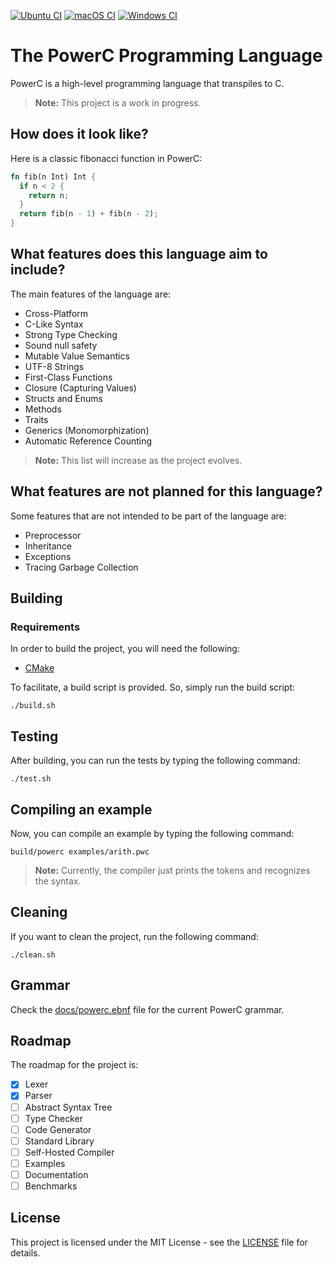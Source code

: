 
[![Ubuntu CI](https://github.com/fabiosvm/powerc/actions/workflows/ubuntu.yml/badge.svg)](https://github.com/fabiosvm/powerc/actions/workflows/ubuntu.yml) [![macOS CI](https://github.com/fabiosvm/powerc/actions/workflows/macos.yml/badge.svg)](https://github.com/fabiosvm/powerc/actions/workflows/macos.yml) [![Windows CI](https://github.com/fabiosvm/powerc/actions/workflows/windows.yml/badge.svg)](https://github.com/fabiosvm/powerc/actions/workflows/windows.yml)

# The PowerC Programming Language

PowerC is a high-level programming language that transpiles to C.

> **Note:** This project is a work in progress.

## How does it look like?

Here is a classic fibonacci function in PowerC:

```rs
fn fib(n Int) Int {
  if n < 2 {
    return n;
  }
  return fib(n - 1) + fib(n - 2);
}
```

## What features does this language aim to include?

The main features of the language are:

- Cross-Platform
- C-Like Syntax
- Strong Type Checking
- Sound null safety
- Mutable Value Semantics
- UTF-8 Strings
- First-Class Functions
- Closure (Capturing Values)
- Structs and Enums
- Methods
- Traits
- Generics (Monomorphization)
- Automatic Reference Counting

> **Note:** This list will increase as the project evolves.

## What features are not planned for this language?

Some features that are not intended to be part of the language are:

- Preprocessor
- Inheritance
- Exceptions
- Tracing Garbage Collection

## Building

### Requirements

In order to build the project, you will need the following:

- [CMake](https://cmake.org)

To facilitate, a build script is provided. So, simply run the build script:

```
./build.sh
```

## Testing

After building, you can run the tests by typing the following command:

```
./test.sh
```

## Compiling an example

Now, you can compile an example by typing the following command:

```
build/powerc examples/arith.pwc
```

> **Note:** Currently, the compiler just prints the tokens and recognizes the syntax.

## Cleaning

If you want to clean the project, run the following command:

```
./clean.sh
```

## Grammar

Check the [docs/powerc.ebnf](docs/powerc.ebnf) file for the current PowerC grammar.

## Roadmap

The roadmap for the project is:

- [x] Lexer
- [x] Parser
- [ ] Abstract Syntax Tree
- [ ] Type Checker
- [ ] Code Generator
- [ ] Standard Library
- [ ] Self-Hosted Compiler
- [ ] Examples
- [ ] Documentation
- [ ] Benchmarks

## License

This project is licensed under the MIT License - see the [LICENSE](LICENSE) file for details.
